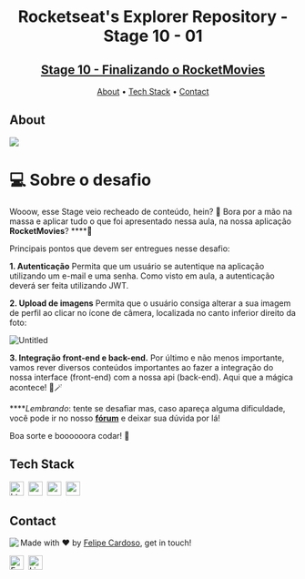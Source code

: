 <h1 align="center">
	Rocketseat's Explorer Repository - Stage 10 - 01
</h1>
<h2 align="center">
	<a href="#"> Stage 10 - Finalizando o RocketMovies </a>
</h2>

<p align="center">
	<a href="#about">About</a> •
	<a href="#tech-stack">Tech Stack</a> •
	<a href="#contact">Contact</a> 
</p>

## About
<img src="https://www.rocketseat.com.br/_next/image?url=%2Fassets%2Flogos%2Frocketseat.svg&w=256&q=100">

# 💻 Sobre o desafio

Wooow, esse Stage veio recheado de conteúdo, hein? 👀
Bora por a mão na massa e aplicar tudo o que foi apresentado nessa aula, na nossa aplicação **RocketMovies**? ****🚀

Principais pontos que devem ser entregues nesse desafio:

 **1. Autenticação**
Permita que um usuário se autentique na aplicação utilizando um e-mail e uma senha.
Como visto em aula, a autenticação deverá ser feita utilizando JWT.

**2. Upload de imagens**
Permita que o usuário consiga alterar a sua imagem de perfil ao clicar no ícone de câmera, localizada no canto inferior direito da foto:

![Untitled](https://s3-us-west-2.amazonaws.com/secure.notion-static.com/84cb32f8-2a5e-4feb-898f-42ab22e0b743/Untitled.png)

**3. Integração front-end e back-end.**
Por último e não menos importante, vamos rever diversos conteúdos importantes ao fazer a integração do nossa interface (front-end) com a nossa api (back-end).
Aqui que a mágica acontece! 💜🪄

*****Lembrando*: tente se desafiar mas, caso apareça alguma dificuldade, você pode ir no nosso **[fórum](https://app.rocketseat.com.br/h/forum/explorer)** e deixar sua dúvida por lá!

Boa sorte e boooooora codar! **🚀**

## Tech Stack
<img src="https://img.shields.io/badge/Html5-05122A?style=flat&logo=html5" alt="html5 Badge" height="25">&nbsp;
<img src="https://img.shields.io/badge/Css3-05122A?style=flat&logo=css3" alt="css3 Badge" height="25">&nbsp;
<img src="https://img.shields.io/badge/React-05122A?style=flat&logo=react" alt="react Badge" height="25">&nbsp;
<img src="https://img.shields.io/badge/Nodejs-05122A?style=flat&logo=node.js" alt="nodejs Badge" height="25">&nbsp;

## Contact
<img align="left" src="https://avatars.githubusercontent.com/fcms14?size=100">

Made with ❤️ by [Felipe Cardoso](https://github.com/fcms14), get in touch!

<a href="mailto:fcms14@gmail.com" target="_blank"><img src="https://img.shields.io/badge/Email-D14836?style=flat&logo=gmail&logoColor=white" alt="Email Badge" height="25"></a>&nbsp;
<a href="https://www.linkedin.com/in/fcms14" target="_blank"><img src="https://img.shields.io/badge/Linkedin-0077B5?style=flat&logo=linkedin&logoColor=white" alt="LinkedIn Badge" height="25"></a>&nbsp;

<br clear="left"/>
